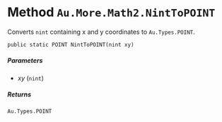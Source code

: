 # Method `Au.More.Math2.NintToPOINT`

Converts `nint` containing x and y coordinates to `Au.Types.POINT`.

```
public static POINT NintToPOINT(nint xy)
```

##### Parameters

- *xy*  (`nint`)

##### Returns

`Au.Types.POINT`